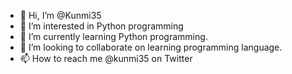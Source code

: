 - 👋 Hi, I’m @Kunmi35
- 👀 I’m interested in Python programming 
- 🌱 I’m currently learning Python programming.
- 💞️ I’m looking to collaborate on learning programming language.
- 📫 How to reach me @kunmi35 on Twitter

<!---
Kunmi35/Kunmi35 is a ✨ special ✨ repository because its `README.md` (this file) appears on your GitHub profile.
You can click the Preview link to take a look at your changes.
--->
